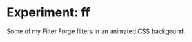 <!--
  id: 2559
  date: 2014-04-24T11:19:03
  modified: 2014-10-24T11:21:16
  slug: experiment-ff
  type: post
  excerpt: <p>Some of my Filter Forge filters in an animated CSS backgound.</p> 
  content: <p>Some of my Filter Forge filters in an animated CSS backgound.</p> 
  categories: uncategorized
  tags: cool shit
-->

# Experiment: ff

<p>Some of my Filter Forge filters in an animated CSS backgound.</p>

